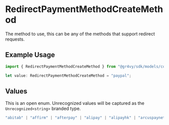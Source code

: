 # RedirectPaymentMethodCreateMethod

The method to use, this can be any of the methods that support redirect requests.

## Example Usage

```typescript
import { RedirectPaymentMethodCreateMethod } from "@gr4vy/sdk/models/components";

let value: RedirectPaymentMethodCreateMethod = "paypal";
```

## Values

This is an open enum. Unrecognized values will be captured as the `Unrecognized<string>` branded type.

```typescript
"abitab" | "affirm" | "afterpay" | "alipay" | "alipayhk" | "arcuspaynetwork" | "bacs" | "bancontact" | "banked" | "bcp" | "becs" | "bitpay" | "blik" | "boleto" | "boost" | "cashapp" | "clearpay" | "dana" | "dcb" | "dlocal" | "ebanx" | "efecty" | "eps" | "everydaypay" | "gcash" | "gem" | "gemds" | "giropay" | "givingblock" | "gocardless" | "gopay" | "grabpay" | "ideal" | "kakaopay" | "kcp" | "khipu" | "klarna" | "latitude" | "latitudeds" | "laybuy" | "linepay" | "linkaja" | "maybankqrpay" | "mercadopago" | "multibanco" | "multipago" | "netbanking" | "nupay" | "nequi" | "oney_10x" | "oney_12x" | "oney_3x" | "oney_4x" | "oney_6x" | "ovo" | "oxxo" | "pagoefectivo" | "payid" | "paymaya" | "paypal" | "paypalpaylater" | "payto" | "payvalida" | "picpay" | "pix" | "pse" | "rabbitlinepay" | "rapipago" | "razorpay" | "redpagos" | "scalapay" | "sepa" | "servipag" | "shopeepay" | "singteldash" | "smartpay" | "sofort" | "spei" | "stitch" | "stripedd" | "tapi" | "tapifintechs" | "thaiqr" | "touchngo" | "truemoney" | "trustly" | "trustlyeurope" | "upi" | "venmo" | "vipps" | "waave" | "webpay" | "wechat" | "yape" | "zippay" | Unrecognized<string>
```